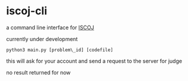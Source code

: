 # iscoj-cli
a command line interface for [ISCOJ](https://iscoj.ckefgisc.org)

currently under development

`python3 main.py [problem\_id] [codefile]`

this will ask for your account and send a request to the server for judge

no result returned for now


